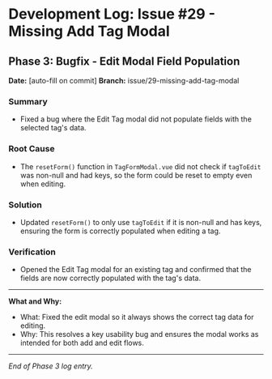 # Development Log: Issue #29 - Missing Add Tag Modal

## Phase 3: Bugfix - Edit Modal Field Population

**Date:** [auto-fill on commit]
**Branch:** issue/29-missing-add-tag-modal

### Summary
- Fixed a bug where the Edit Tag modal did not populate fields with the selected tag's data.

### Root Cause
- The `resetForm()` function in `TagFormModal.vue` did not check if `tagToEdit` was non-null and had keys, so the form could be reset to empty even when editing.

### Solution
- Updated `resetForm()` to only use `tagToEdit` if it is non-null and has keys, ensuring the form is correctly populated when editing a tag.

### Verification
- Opened the Edit Tag modal for an existing tag and confirmed that the fields are now correctly populated with the tag's data.

---

**What and Why:**
- What: Fixed the edit modal so it always shows the correct tag data for editing.
- Why: This resolves a key usability bug and ensures the modal works as intended for both add and edit flows.

---

*End of Phase 3 log entry.* 